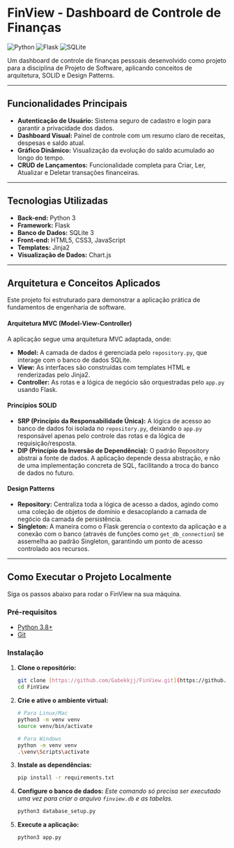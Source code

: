 # FinView - Dashboard de Controle de Finanças

![Python](https://img.shields.io/badge/Python-3776AB?style=for-the-badge&logo=python&logoColor=white)
![Flask](https://img.shields.io/badge/Flask-000000?style=for-the-badge&logo=flask&logoColor=white)
![SQLite](https://img.shields.io/badge/SQLite-003B57?style=for-the-badge&logo=sqlite&logoColor=white)

Um dashboard de controle de finanças pessoais desenvolvido como projeto para a disciplina de Projeto de Software, aplicando conceitos de arquitetura, SOLID e Design Patterns.

---

##  Funcionalidades Principais

* **Autenticação de Usuário:** Sistema seguro de cadastro e login para garantir a privacidade dos dados.
* **Dashboard Visual:** Painel de controle com um resumo claro de receitas, despesas e saldo atual.
* **Gráfico Dinâmico:** Visualização da evolução do saldo acumulado ao longo do tempo.
* **CRUD de Lançamentos:** Funcionalidade completa para Criar, Ler, Atualizar e Deletar transações financeiras.

---

##  Tecnologias Utilizadas

* **Back-end:** Python 3
* **Framework:** Flask
* **Banco de Dados:** SQLite 3
* **Front-end:** HTML5, CSS3, JavaScript
* **Templates:** Jinja2
* **Visualização de Dados:** Chart.js

---

##  Arquitetura e Conceitos Aplicados

Este projeto foi estruturado para demonstrar a aplicação prática de fundamentos de engenharia de software.

#### **Arquitetura MVC (Model-View-Controller)**
A aplicação segue uma arquitetura MVC adaptada, onde:
* **Model:** A camada de dados é gerenciada pelo `repository.py`, que interage com o banco de dados SQLite.
* **View:** As interfaces são construídas com templates HTML e renderizadas pelo Jinja2.
* **Controller:** As rotas e a lógica de negócio são orquestradas pelo `app.py` usando Flask.

#### **Princípios SOLID**
* **SRP (Princípio da Responsabilidade Única):** A lógica de acesso ao banco de dados foi isolada no `repository.py`, deixando o `app.py` responsável apenas pelo controle das rotas e da lógica de requisição/resposta.
* **DIP (Princípio da Inversão de Dependência):** O padrão Repository abstrai a fonte de dados. A aplicação depende dessa abstração, e não de uma implementação concreta de SQL, facilitando a troca do banco de dados no futuro.

#### **Design Patterns**
* **Repository:** Centraliza toda a lógica de acesso a dados, agindo como uma coleção de objetos de domínio e desacoplando a camada de negócio da camada de persistência.
* **Singleton:** A maneira como o Flask gerencia o contexto da aplicação e a conexão com o banco (através de funções como `get_db_connection`) se assemelha ao padrão Singleton, garantindo um ponto de acesso controlado aos recursos.

---

##  Como Executar o Projeto Localmente

Siga os passos abaixo para rodar o FinView na sua máquina.

### **Pré-requisitos**
* [Python 3.8+](https://www.python.org/downloads/)
* [Git](https://git-scm.com/)

### **Instalação**

1.  **Clone o repositório:**
    ```bash
    git clone [https://github.com/Gabekkjj/FinView.git](https://github.com/Gabekkjj/FinView.git)
    cd FinView
    ```

2.  **Crie e ative o ambiente virtual:**
    ```bash
    # Para Linux/Mac
    python3 -m venv venv
    source venv/bin/activate

    # Para Windows
    python -m venv venv
    .\venv\Scripts\activate
    ```

3.  **Instale as dependências:**
    ```bash
    pip install -r requirements.txt
    ```

4.  **Configure o banco de dados:**
    *Este comando só precisa ser executado uma vez para criar o arquivo `finview.db` e as tabelas.*
    ```bash
    python3 database_setup.py
    ```

5.  **Execute a aplicação:**
    ```bash
    python3 app.py
    ```

